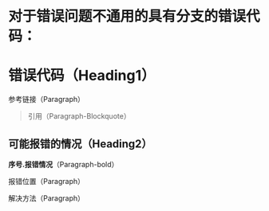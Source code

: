 # 对于错误问题不通用的具有分支的错误代码：

# 错误代码（Heading1）

参考链接（Paragraph）

> 引用（Paragraph-Blockquote）

## 可能报错的情况（Heading2）

**序号.报错情况**（Paragraph-bold）

报错位置（Paragraph）

解决方法（Paragraph）

